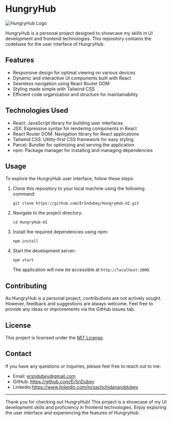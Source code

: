# HungryHub

![HungryHub Logo](logo.png)

HungryHub is a personal project designed to showcase my skills in UI development and frontend technologies. This repository contains the codebase for the user interface of HungryHub.

## Features

- Responsive design for optimal viewing on various devices
- Dynamic and interactive UI components built with React
- Seamless navigation using React Router DOM
- Styling made simple with Tailwind CSS
- Efficient code organization and structure for maintainability

## Technologies Used

- React: JavaScript library for building user interfaces
- JSX: Expressive syntax for rendering components in React
- React Router DOM: Navigation library for React applications
- Tailwind CSS: Utility-first CSS framework for easy styling
- Parcel: Bundler for optimizing and serving the application
- npm: Package manager for installing and managing dependencies

## Usage

To explore the HungryHub user interface, follow these steps:

1. Clone this repository to your local machine using the following command:

   ```
   git clone https://github.com/ErSndubey/HungryHub-UI.git
   ```

2. Navigate to the project directory:

   ```
   cd HungryHub-UI
   ```

3. Install the required dependencies using npm:

   ```
   npm install
   ```

4. Start the development server:

   ```
   npm start
   ```

   The application will now be accessible at `http://localhost:3000`.

## Contributing

As HungryHub is a personal project, contributions are not actively sought. However, feedback and suggestions are always welcome. Feel free to provide any ideas or improvements via the GitHub issues tab.

## License

This project is licensed under the [MIT License](LICENSE).

## Contact

If you have any questions or inquiries, please feel free to reach out to me:

- Email: ersndubey@gmail.com
- GitHub: https://github.com/ErSnDubey
- Linkedin:https://www.linkedin.com/in/sachchidananddubey

---

Thank you for checking out HungryHub! This project is a showcase of my UI development skills and proficiency in frontend technologies. Enjoy exploring the user interface and experiencing the features of HungryHub.
